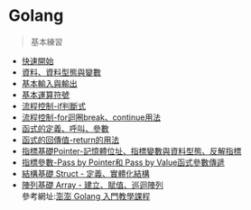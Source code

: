# Golang
>基本練習
- [快速開始](Golang-training/hello.go)  
- [資料、資料型態與變數](Golang-training/data-var.go)
- [基本輸入與輸出](Golang-training/basic-io.go)
- [基本運算符號](Golang-training/op.go)
- [流程控制-if判斷式](Golang-training/flow-if.go)
- [流程控制-for迴圈break、continue用法](Golang-training/flow-for.go)
- [函式的定義、呼叫、參數]()
- [函式的回傳值-return的用法]()
- [指標基礎Pointer-記憶體位址、指標變數與資料型態、反解指標]()
- [指標參數-Pass by Pointer和 Pass by Value函式參數傳遞]()
- [結構基礎 Struct - 定義、實體化結構]()
- [陣列基礎 Array - 建立、賦值、巡迴陣列]()  
參考網址:[澎澎 Golang 入門教學課程
](https://www.youtube.com/playlist?list=PL-g0fdC5RMbo9bdRzbKaCWYC2mXg2eEZE)